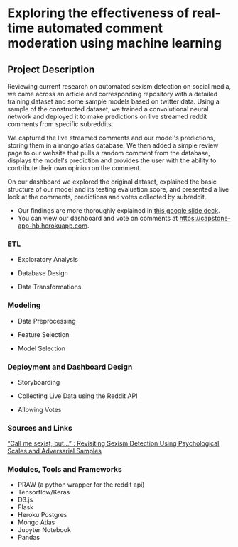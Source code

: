 # Exploring the effectiveness of real-time automated comment moderation using machine learning

## Project Description

Reviewing current research on automated sexism detection on social media, we came across an article and corresponding repository with a detailed training dataset and some sample models based on twitter data. Using a sample of the constructed dataset, we trained a convolutional neural network and deployed it to make predictions on live streamed reddit comments from specific subreddits.

We captured the live streamed comments and our model's predictions, storing them in a mongo atlas database. We then added a simple review page to our website that pulls a random comment from the database, displays the model's prediction and provides the user with the ability to contribute their own opinion on the comment.

On our dashboard we explored the original dataset, explained the basic structure of our model and its testing evaluation score, and presented a live look at the comments, predictions and votes collected by subreddit.

- Our findings are more thoroughly explained in [this google slide deck]().
- You can view our dashboard and vote on comments at https://capstone-app-hb.herokuapp.com.

### ETL

- Exploratory Analysis

- Database Design

- Data Transformations

### Modeling

- Data Preprocessing

- Feature Selection

- Model Selection

### Deployment and Dashboard Design

- Storyboarding

- Collecting Live Data using the Reddit API

- Allowing Votes

### Sources and Links

[“Call me sexist, but...” : Revisiting Sexism Detection Using Psychological Scales and Adversarial Samples](https://github.com/gesiscss/theory-driven-sexism-detection)

### Modules, Tools and Frameworks

- PRAW (a python wrapper for the reddit api)
- Tensorflow/Keras
- D3.js
- Flask
- Heroku Postgres
- Mongo Atlas
- Jupyter Notebook
- Pandas
